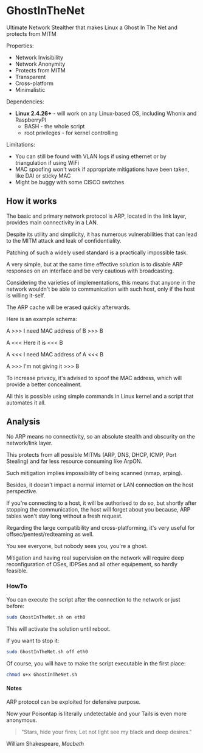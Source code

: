 # GhostInTheNet
Ultimate Network Stealther that makes Linux a Ghost In The Net and protects from MITM

Properties:
* Network Invisibility
* Network Anonymity
* Protects from MITM
* Transparent
* Cross-platform
* Minimalistic

Dependencies:
* **Linux 2.4.26+** - will work on any Linux-based OS, including Whonix and RaspberryPI
	- BASH - the whole script
	- root privileges - for kernel controlling

Limitations:
* You can still be found with VLAN logs if using ethernet or by triangulation if using WiFi
* MAC spoofing won't work if appropriate mitigations have been taken, like DAI or sticky MAC
* Might be buggy with some CISCO switches

## How it works

The basic and primary network protocol is ARP, located in the link layer, provides main connectivity in a LAN.

Despite its utility and simplicity, it has numerous vulnerabilities that can lead to the MITM attack and leak of confidentiality.

Patching of such a widely used standard is a practically impossible task.


A very simple, but at the same time effective solution is to disable ARP responses on an interface and be very cautious with broadcasting.

Considering the varieties of implementations, this means that anyone in the network wouldn't be able to communication with such host, only if the host is willing it-self.

The ARP cache will be erased quickly afterwards.

Here is an example schema:


A >>> I need MAC address of B >>> B


A <<<        Here it is       <<< B


A <<< I need MAC address of A <<< B


A >>>    I'm not giving it    >>> B


To increase privacy, it's advised to spoof the MAC address, which will provide a better concealment.

All this is possible using simple commands in Linux kernel and a script that automates it all.

## Analysis

No ARP means no connectivity, so an absolute stealth and obscurity on the network/link layer.

This protects from all possible MITMs (ARP, DNS, DHCP, ICMP, Port Stealing) and far less resource consuming like ArpON.

Such mitigation implies impossibility of being scanned (nmap, arping).

Besides, it doesn't impact a normal internet or LAN connection on the host perspective.

If you're connecting to a host, it will be authorised to do so, but shortly after stopping the communication, the host will forget about you because, ARP tables won't stay long without a fresh request.

Regarding the large compatibility and cross-platforming, it's very useful for offsec/pentest/redteaming as well.

You see everyone, but nobody sees you, you're a ghost.

Mitigation and having real supervision on the network will require deep reconfiguration of OSes, IDPSes and all other equipement, so hardly feasible.

### HowTo

You can execute the script after the connection to the network or just before:
```bash
sudo GhostInTheNet.sh on eth0
```
This will activate the solution until reboot.

If you want to stop it:
```bash
sudo GhostInTheNet.sh off eth0
```
Of course, you will have to make the script executable in the first place:
```bash
chmod u+x GhostInTheNet.sh
```

#### Notes

ARP protocol can be exploited for defensive purpose.

Now your Poisontap is literally undetectable and your Tails is even more anonymous.

> "Stars, hide your fires; Let not light see my black and deep desires."

William Shakespeare, *Macbeth*
